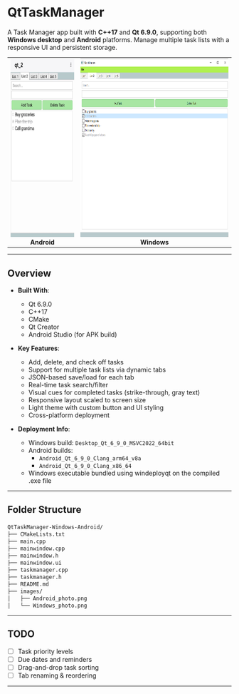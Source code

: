 
# QtTaskManager

A Task Manager app built with **C++17** and **Qt 6.9.0**, supporting both **Windows desktop** and **Android** platforms. Manage multiple task lists with a responsive UI and persistent storage.


<table>
  <tr>
    <td align="center">
      <img src="images/Android_photo.png" alt="Android Screenshot" height="400"><br>
      <b>Android</b>
    </td>
    <td align="center">
      <img src="images/Windows_photo.png" alt="Windows Screenshot" height="400"><br>
      <b>Windows</b>
    </td>
  </tr>
</table>


---

## Overview

- **Built With**:
  - Qt 6.9.0
  - C++17
  - CMake
  - Qt Creator
  - Android Studio (for APK build)
 

- **Key Features**:
  - Add, delete, and check off tasks
  - Support for multiple task lists via dynamic tabs
  - JSON-based save/load for each tab
  - Real-time task search/filter
  - Visual cues for completed tasks (strike-through, gray text)
  - Responsive layout scaled to screen size
  - Light theme with custom button and UI styling
  - Cross-platform deployment

- **Deployment Info**:
  - Windows build: `Desktop_Qt_6_9_0_MSVC2022_64bit`
  - Android builds:
    - `Android_Qt_6_9_0_Clang_arm64_v8a`
    - `Android_Qt_6_9_0_Clang_x86_64`
  - Windows executable bundled using windeployqt on the compiled .exe file

---

##  Folder Structure

```
QtTaskManager-Windows-Android/
├── CMakeLists.txt
├── main.cpp
├── mainwindow.cpp
├── mainwindow.h
├── mainwindow.ui
├── taskmanager.cpp
├── taskmanager.h
├── README.md
├── images/
│   ├── Android_photo.png
│   └── Windows_photo.png
```

---

##  TODO

- [ ] Task priority levels
- [ ] Due dates and reminders
- [ ] Drag-and-drop task sorting
- [ ] Tab renaming & reordering

---


